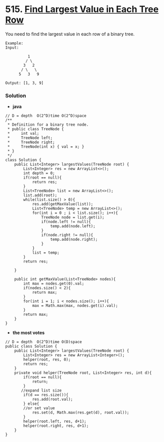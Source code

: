 # 515. [Find Largest Value in Each Tree Row](https://leetcode.com/problems/find-largest-value-in-each-tree-row/description/)

You need to find the largest value in each row of a binary tree.

    Example:
    Input: 

              1
             / \
            3   2
           / \   \  
          5   3   9 

    Output: [1, 3, 9]
    
### Solution
* **java**
```
// D = depth  O(2^D)time O(2^D)space
/**
 * Definition for a binary tree node.
 * public class TreeNode {
 *     int val;
 *     TreeNode left;
 *     TreeNode right;
 *     TreeNode(int x) { val = x; }
 * }
 */
class Solution {
    public List<Integer> largestValues(TreeNode root) {
        List<Integer> res = new ArrayList<>();
        int depth = 0;
        if(root == null){
            return res;
        }
        List<TreeNode> list = new ArrayList<>();
        list.add(root);
        while(list.size() > 0){
            res.add(getMaxValue(list));
            List<TreeNode> temp = new ArrayList<>();
            for(int i = 0 ; i < list.size(); i++){
                TreeNode node = list.get(i);
                if(node.left != null){
                    temp.add(node.left);    
                }
                if(node.right != null){
                    temp.add(node.right);    
                }
            }
            list = temp;
        }
        return res;
        
    }
    
    public int getMaxValue(List<TreeNode> nodes){
        int max = nodes.get(0).val;
        if(nodes.size() < 2){
            return max;
        }
        for(int i = 1; i < nodes.size(); i++){
            max = Math.max(max, nodes.get(i).val);
        }
        return max;
    }
}
```

* **the most votes**
```
// D = depth  O(2^D)time O(D)space
public class Solution {
    public List<Integer> largestValues(TreeNode root) {
        List<Integer> res = new ArrayList<Integer>();
        helper(root, res, 0);
        return res;
    }
    private void helper(TreeNode root, List<Integer> res, int d){
        if(root == null){
            return;
        }
       //expand list size
        if(d == res.size()){
            res.add(root.val);
        } else{
        //or set value
            res.set(d, Math.max(res.get(d), root.val));
        }
        helper(root.left, res, d+1);
        helper(root.right, res, d+1);
    }
}
```

